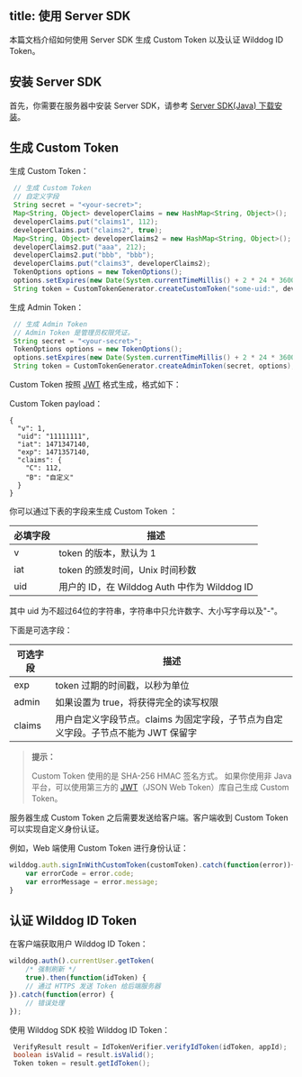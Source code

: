 
title: 使用 Server SDK
---

本篇文档介绍如何使用 Server SDK 生成 Custom Token 以及认证 Wilddog ID Token。



## 安装 Server SDK

首先，你需要在服务器中安装 Server SDK，请参考 [Server SDK(Java) 下载安装](https://www.wilddog.com/download/download-java-auth)。



## 生成 Custom Token

生成 Custom Token：

```java
 // 生成 Custom Token
 // 自定义字段
 String secret = "<your-secret>"; 
 Map<String, Object> developerClaims = new HashMap<String, Object>();
 developerClaims.put("claims1", 112);
 developerClaims.put("claims2", true);
 Map<String, Object> developerClaims2 = new HashMap<String, Object>();
 developerClaims2.put("aaa", 212);
 developerClaims2.put("bbb", "bbb");
 developerClaims.put("claims3", developerClaims2);
 TokenOptions options = new TokenOptions();
 options.setExpires(new Date(System.currentTimeMillis() + 2 * 24 * 3600 * 1000L));
 String token = CustomTokenGenerator.createCustomToken("some-uid:", developerClaims, secret, options);
```

生成 Admin Token：

```java
 // 生成 Admin Token
 // Admin Token 是管理员权限凭证。
 String secret = "<your-secret>";
 TokenOptions options = new TokenOptions();
 options.setExpires(new Date(System.currentTimeMillis() + 2 * 24 * 3600 * 1000L));
 String token = CustomTokenGenerator.createAdminToken(secret, options);
```

Custom Token 按照 [JWT]() 格式生成，格式如下：

Custom Token payload：

```
{
  "v": 1,
  "uid": "11111111",
  "iat": 1471347140,
  "exp": 1471357140,
  "claims": {
    "C": 112,
    "B": "自定义"
  }
}
```

你可以通过下表的字段来生成 Custom Token ：

| 必填字段 | 描述                                   |
| ---- | ------------------------------------ |
| v    | token 的版本，默认为 1                      |
| iat  | token 的颁发时间，Unix 时间秒数                |
| uid  | 用户的 ID，在 Wilddog Auth 中作为 Wilddog ID |

其中 uid 为不超过64位的字符串，字符串中只允许数字、大小写字母以及"-"。

下面是可选字段：

| 可选字段   | 描述                                       |
| ------ | ---------------------------------------- |
| exp    | token 过期的时间戳，以秒为单位                       |
| admin  | 如果设置为 true，将获得完全的读写权限                    |
| claims | 用户自定义字段节点。claims 为固定字段，子节点为自定义字段。子节点不能为 JWT 保留字 |

<blockquote class="notice">
<p><strong>提示：</strong></p>

Custom Token 使用的是 SHA-256 HMAC 签名方式。
如果你使用非 Java 平台，可以使用第三方的 [JWT]()（JSON Web Token）库自己生成 Custom Token。

</blockquote>

服务器生成 Custom Token 之后需要发送给客户端。客户端收到 Custom Token 可以实现自定义身份认证。

例如，Web 端使用 Custom Token 进行身份认证：

```javascript
wilddog.auth.signInWithCustomToken(customToken).catch(function(error)){
    var errorCode = error.code;
    var errorMessage = error.message;
}
```



## 认证 Wilddog ID Token

在客户端获取用户 Wilddog ID Token：

```javascript
wilddog.auth().currentUser.getToken(
    /* 强制刷新 */
    true).then(function(idToken) {
    // 通过 HTTPS 发送 Token 给后端服务器
}).catch(function(error) {
    // 错误处理
});
```

使用 Wilddog SDK 校验 Wilddog ID Token：

```java
 VerifyResult result = IdTokenVerifier.verifyIdToken(idToken, appId);
 boolean isValid = result.isValid();
 Token token = result.getIdToken();
```

